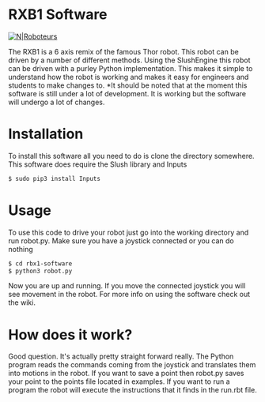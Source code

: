 # RXB1 Software

[![N|Roboteurs](https://cdn.shopify.com/s/files/1/0742/2899/files/logosmall.png?575371702457707276
)](https://www.roboteurs.com)

The RXB1 is a 6 axis remix of the famous Thor robot. This robot can be driven by a number of different methods. Using the SlushEngine this robot can be driven with a purley Python implementation. This makes it simple to understand how the robot is working and makes it easy for engineers and students to make changes to.
*It should be noted that at the moment this software is still under a lot of development. It is working but the software will undergo a lot of changes. 
# Installation
To install this software all you need to do is clone the directory somewhere. This software does require the Slush library and Inputs
```sh
$ sudo pip3 install Inputs
```
# Usage
To use this code to drive your robot just go into the working directory and run robot.py. Make sure you have a joystick connected or you can do nothing
```sh
$ cd rbx1-software
$ python3 robot.py
```
Now you are up and running. If you move the connected joystick you will see movement in the robot. For more info on using the software check out the wiki.
# How does it work?
Good question. It's actually pretty straight forward really. The Python program reads the commands coming from the joystick and translates them into motions in the robot. If you want to save a point then robot.py saves your point to the points file located in examples. If you want to run a program the robot will execute the instructions that it finds in the run.rbt file. 







